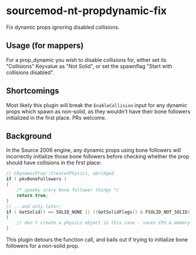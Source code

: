 # sourcemod-nt-propdynamic-fix
Fix dynamic props ignoring disabled collisions.

## Usage (for mappers)
For a prop_dynamic you wish to disable collisions for, either set its "Collisions" Keyvalue as "Not Solid", or set the spawnflag "Start with collisions disabled".

## Shortcomings
Most likely this plugin will break the `EnableCollision` input for any dynamic props which spawn as non-solid, as they wouldn't have their bone followers initialized in the first place. PRs welcome.

## Background
In the Source 2006 engine, any dynamic props using bone followers will incorrectly initialize those bone followers before checking whether the prop should have collisions in the first place:
```cpp
// CDynamicProp::CreateVPhysics, abridged
if ( pkvBoneFollowers )
{
    /* spooky scary bone follower things */
    return true;
}
// ...and only later:
if ( GetSolid() == SOLID_NONE || ((GetSolidFlags() & FSOLID_NOT_SOLID) && HasSpawnFlags(SF_DYNAMICPROP_NO_VPHYSICS)))
{
    // don't create a physics object in this case - saves CPU & memory
}
```
This plugin detours the function call, and bails out if trying to initialize bone followers for a non-solid prop.
